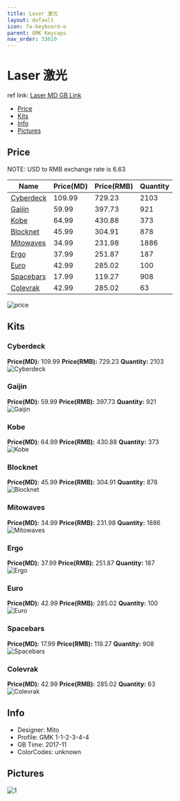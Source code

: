 ```yaml
---
title: Laser 激光
layout: default
icon: fa-keyboard-o
parent: GMK Keycaps
nav_order: 33010
---
```


# Laser 激光

ref link: [Laser MD GB Link](https://www.massdrop.com/buy/massdrop-x-mito-gmk-laser-custom-keycap-set)

* [Price](#price)
* [Kits](#kits)
* [Info](#info)
* [Pictures](#pictures)


## Price  
NOTE: USD to RMB exchange rate is 6.63

| Name          | Price(MD)    |  Price(RMB) | Quantity |
| ------------- | ------------ |  ---------- | -------- |
|[Cyberdeck](#cyberdeck)|109.99|729.23|2103|
|[Gaijin](#gaijin)|59.99|397.73|921|
|[Kobe](#kobe)|64.99|430.88|373|
|[Blocknet](#blocknet)|45.99|304.91|878|
|[Mitowaves](#mitowaves)|34.99|231.98|1886|
|[Ergo](#ergo)|37.99|251.87|187|
|[Euro](#euro)|42.99|285.02|100|
|[Spacebars](#spacebars)|17.99|119.27|908|
|[Colevrak](#colevrak)|42.99|285.02|63|

<img src="{{ 'assets/images/gmk-keycaps/laser/price.jpg' | relative_url }}" alt="price" class="image featured">


## Kits
### Cyberdeck
**Price(MD):** 109.99    **Price(RMB):** 729.23    **Quantity:** 2103  
<img src="{{ 'assets/images/gmk-keycaps/laser/kits_pics/cyberdeck.jpg' | relative_url }}" alt="Cyberdeck" class="image featured">

### Gaijin
**Price(MD):** 59.99    **Price(RMB):** 397.73    **Quantity:** 921  
<img src="{{ 'assets/images/gmk-keycaps/laser/kits_pics/gaijin.jpg' | relative_url }}" alt="Gaijin" class="image featured">

### Kobe
**Price(MD):** 64.99    **Price(RMB):** 430.88    **Quantity:** 373  
<img src="{{ 'assets/images/gmk-keycaps/laser/kits_pics/kobe.jpg' | relative_url }}" alt="Kobe" class="image featured">

### Blocknet
**Price(MD):** 45.99    **Price(RMB):** 304.91    **Quantity:** 878  
<img src="{{ 'assets/images/gmk-keycaps/laser/kits_pics/blocknet.jpg' | relative_url }}" alt="Blocknet" class="image featured">

### Mitowaves
**Price(MD):** 34.99    **Price(RMB):** 231.98    **Quantity:** 1886  
<img src="{{ 'assets/images/gmk-keycaps/laser/kits_pics/mitowaves.jpg' | relative_url }}" alt="Mitowaves" class="image featured">

### Ergo
**Price(MD):** 37.99    **Price(RMB):** 251.87    **Quantity:** 187  
<img src="{{ 'assets/images/gmk-keycaps/laser/kits_pics/ergo.jpg' | relative_url }}" alt="Ergo" class="image featured">

### Euro
**Price(MD):** 42.99    **Price(RMB):** 285.02    **Quantity:** 100  
<img src="{{ 'assets/images/gmk-keycaps/laser/kits_pics/euro.jpg' | relative_url }}" alt="Euro" class="image featured">

### Spacebars
**Price(MD):** 17.99    **Price(RMB):** 119.27    **Quantity:** 908  
<img src="{{ 'assets/images/gmk-keycaps/laser/kits_pics/spacebars.jpg' | relative_url }}" alt="Spacebars" class="image featured">

### Colevrak
**Price(MD):** 42.99    **Price(RMB):** 285.02    **Quantity:** 63  
<img src="{{ 'assets/images/gmk-keycaps/laser/kits_pics/colevrak.jpg' | relative_url }}" alt="Colevrak" class="image featured">


## Info
* Designer: Mito
* Profile: GMK 1-1-2-3-4-4
* GB Time: 2017-11
* ColorCodes: unknown 


## Pictures
<img src="{{ 'assets/images/gmk-keycaps/laser/rendering_pics/1.jpg' | relative_url }}" alt="1" class="image featured">
